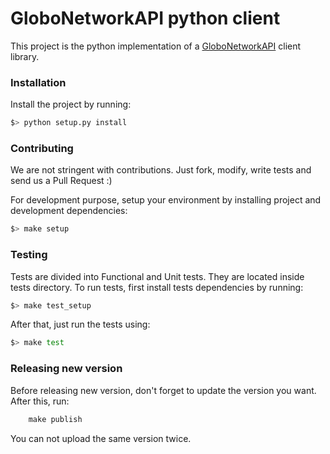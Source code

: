 # GloboNetworkAPI python client

This project is the python implementation of a [GloboNetworkAPI](https://github.com/globocom/GloboNetworkAPI) client library.

### Installation

Install the project by running:
```bash
$> python setup.py install
```

### Contributing

We are not stringent with contributions. Just fork, modify, write tests and send us a Pull Request :)

For development purpose, setup your environment by installing project and development dependencies:
```bash
$> make setup
```

### Testing
Tests are divided into Functional and Unit tests. They are located inside tests directory.
To run tests, first install tests dependencies by running:
```bash
$> make test_setup
```

After that, just run the tests using:
```bash
$> make test
```

### Releasing new version

Before releasing new version, don't forget to update the version you want. After this, run:

```bash
    make publish
```

You can not upload the same version twice.
